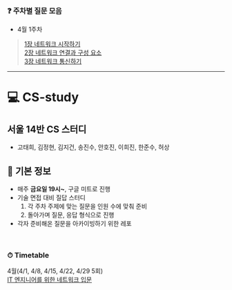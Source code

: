 ### ❓ 주차별 질문 모음
- 4월 1주차
> [1장 네트워크 시작하기](https://github.com/SSAFY7th-Seoul14/CS-study/tree/main/4%EC%9B%94%201%EC%A3%BC%EC%B0%A8/1%EC%9E%A5%20%EB%84%A4%ED%8A%B8%EC%9B%8C%ED%81%AC%20%EC%8B%9C%EC%9E%91%ED%95%98%EA%B8%B0)  
> [2장 네트워크 연결과 구성 요소](https://github.com/SSAFY7th-Seoul14/CS-study/tree/main/4%EC%9B%94%201%EC%A3%BC%EC%B0%A8/2%EC%9E%A5%20%EB%84%A4%ED%8A%B8%EC%9B%8C%ED%81%AC%20%EC%97%B0%EA%B2%B0%EA%B3%BC%20%EA%B5%AC%EC%84%B1%20%EC%9A%94%EC%86%8C)  
> [3장 네트워크 통신하기](https://github.com/SSAFY7th-Seoul14/CS-study/tree/main/4%EC%9B%94%201%EC%A3%BC%EC%B0%A8/3%EC%9E%A5%20%EB%84%A4%ED%8A%B8%EC%9B%8C%ED%81%AC%20%ED%86%B5%EC%8B%A0%ED%95%98%EA%B8%B0)

---

# 💻 CS-study

## 서울 14반 CS 스터디

- 고태희, 김정현, 김지건, 송진수, 안호진, 이희진, 한준수, 허상

## 📌 기본 정보

- 매주 **금요일 19시~**, 구글 미트로 진행
- 기술 면접 대비 질답 스터디
  1. 각 주차 주제에 맞는 질문을 인원 수에 맞춰 준비
  2. 돌아가며 질문, 응답 형식으로 진행
- 각자 준비해온 질문을 아카이빙하기 위한 레포
<br/>

### ⏱ Timetable
4월(4/1, 4/8, 4/15, 4/22, 4/29 5회)  
[IT 엔지니어를 위한 네트워크 입문](http://www.yes24.com/Product/Goods/93997435)


